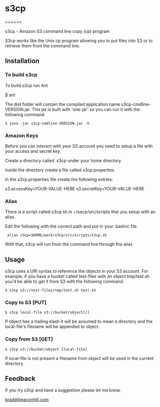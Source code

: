 # s3cp
======

s3cp - Amazon S3 command line copy (cp) program

S3cp works like the Unix cp program allowing you to put files into S3 or to retrieve them from the command line.

## Installation

### To build s3cp

To build s3cp run Ant

   $ ant

The dist folder will contain the compiled application name s3cp-cmdline-VERSION.jar. This jar is built with 'one-jar' so you can run it with the following command.

    $ java -jar s3cp-cmdline-VERSION.jar -h

### Amazon Keys

Before you can interact with your S3 account you need to setup a file with your access and secret key.

Create a directory called .s3cp under your home directory.

Inside the directory create a file called s3cp.properties

In the s3cp.properties file create the following entries:

   s3.accessKey=YOUR-VALUE-HERE
   s3.secretKey=YOUR-VALUE-HERE

### Alias

There is a script called s3cp.sh in ~/secp/src/scripts that you setup with an alias.

Edit the following with the correct path and put in your .bashrc file

     alias s3cp=$HOME/work/s3cp/src/scripts/s3cp.sh

With that, s3cp will run from the command line through the alias


## Usage

s3cp uses a URI syntax to reference the objects in your S3 account. For example, if you have a bucket called test-files with an object tmp/test.sh you'd be able to get it from S3 with the following command.

    $ s3cp s3://test-files/tmp/test.sh test.sh

### Copy to S3 [PUT]

    $ s3cp local-file s3://bucket/object[/]

If object has a trailing slash it will be assumed to mean a directory and the local-file's filename will be appended to object.

### Copy from S3 [GET]

    $ s3cp s3://bucket/object [local-file]

If local-file is not present a filename from object will be used in the current directory.


## Feedback

If you try s3cp and have a suggestion please let me know.

   brad@beaconhill.com
